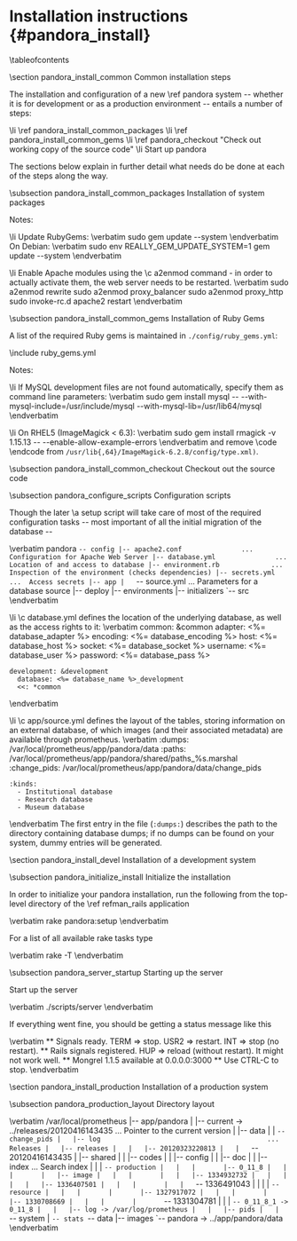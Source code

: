
Installation instructions    {#pandora_install}
=========================

\tableofcontents

\section pandora_install_common Common installation steps

The installation and configuration of a new \ref pandora system -- whether it is
for development or as a production environment -- entails a number of steps:

\li \ref pandora_install_common_packages
\li \ref pandora_install_common_gems
\li \ref pandora_checkout "Check out working copy of the source code"
\li Start up pandora

The sections below explain in further detail what needs do be done at each of the
steps along the way.

\subsection pandora_install_common_packages Installation of system packages

Notes:

\li Update RubyGems:
\verbatim
sudo gem update --system
\endverbatim
On Debian:
\verbatim
sudo env REALLY_GEM_UPDATE_SYSTEM=1 gem update --system
\endverbatim

\li Enable Apache modules using the \c a2enmod command - in order to actually activate them, the web server needs to be restarted. 
\verbatim
sudo a2enmod rewrite
sudo a2enmod proxy_balancer
sudo a2enmod proxy_http
sudo invoke-rc.d apache2 restart
\endverbatim

\subsection pandora_install_common_gems Installation of Ruby Gems

A list of the required Ruby gems is maintained in `./config/ruby_gems.yml`:

\include ruby_gems.yml

Notes:

\li If MySQL development files are not found automatically, specify them as command
line parameters:
\verbatim
sudo gem install mysql -- --with-mysql-include=/usr/include/mysql --with-mysql-lib=/usr/lib64/mysql
\endverbatim

\li On RHEL5 (ImageMagick < 6.3):
\verbatim
sudo gem install rmagick -v 1.15.13 -- --enable-allow-example-errors
\endverbatim
and remove
\code
<include file="type-windows.xml" />
\endcode
from `/usr/lib{,64}/ImageMagick-6.2.8/config/type.xml)`. 

\subsection pandora_install_common_checkout Checkout out the source code



\subsection pandora_configure_scripts Configuration scripts

Though the later \a setup script will take care of most of the required
configuration tasks -- most important of all the initial migration of the
database --

\verbatim
pandora
`-- config
    |-- apache2.conf               ...  Configuration for Apache Web Server
    |-- database.yml               ...  Location of and access to database
    |-- environment.rb             ...  Inspection of the environment (checks dependencies)
    |-- secrets.yml                ...  Access secrets
    |-- app
    |   `-- source.yml             ...  Parameters for a database source
    |-- deploy
    |-- environments
    |-- initializers
    `-- src
\endverbatim

  \li \c database.yml defines the location of the underlying database, as well as
  the access rights to it:
  \verbatim
    common: &common
      adapter:  <%= database_adapter %>
      encoding: <%= database_encoding %>
      host:     <%= database_host %>
      socket:   <%= database_socket %>
      username: <%= database_user %>
      password: <%= database_pass %>

    development: &development
      database: <%= database_name %>_development
      <<: *common
  \endverbatim

  \li \c app/source.yml defines the layout of the tables, storing information on an
  external database, of which images (and their associated metadata) are available
  through prometheus.
  \verbatim
    :dumps: /var/local/prometheus/app/pandora/data
    :paths: /var/local/prometheus/app/pandora/shared/paths_%s.marshal
    :change_pids: /var/local/prometheus/app/pandora/data/change_pids

    :kinds:
      - Institutional database
      - Research database
      - Museum database
  \endverbatim
  The first entry in the file (``:dumps:``) describes the path to the directory
  containing database dumps; if no dumps can be found on your system, dummy
  entries will be generated.

\section pandora_install_devel Installation of a development system

\subsection pandora_initialize_install Initialize the installation

In order to initialize your pandora installation, run the following from the
top-level directory of the \ref refman_rails application

\verbatim
rake pandora:setup
\endverbatim

For a list of all available rake tasks type

\verbatim
rake -T
\endverbatim

\subsection pandora_server_startup Starting up the server

Start up the server

\verbatim
./scripts/server
\endverbatim

If everything went fine, you should be getting a status message like this

\verbatim
** Signals ready.  TERM => stop.  USR2 => restart.  INT => stop (no restart).
** Rails signals registered.  HUP => reload (without restart).  It might not work well.
** Mongrel 1.1.5 available at 0.0.0.0:3000
** Use CTRL-C to stop.
\endverbatim

\section pandora_install_production Installation of a production system

\subsection pandora_production_layout Directory layout

\verbatim
/var/local/prometheus
|-- app/pandora
|   |-- current -> ../releases/20120416143435        ...  Pointer to the current version
|   |-- data
|   |   `-- change_pids
|   |-- log                                          ...  Releases
|   |-- releases
|   |   |-- 20120323220813
|   |   `-- 20120416143435
|   |-- shared
|   |   |-- codes
|   |   |-- config
|   |   |-- doc
|   |   |-- index                                    ... Search index
|   |   |   `-- production
|   |   |       |-- 0_11_8
|   |   |       |   |-- image
|   |   |       |   |   |-- 1334932732
|   |   |       |   |   |-- 1336407501
|   |   |       |   |   `-- 1336491043
|   |   |       |   `-- resource
|   |   |       |       |-- 1327917072
|   |   |       |       |-- 1330708669
|   |   |       |       `-- 1331304781
|   |   |       `-- 0_11_8_1 -> 0_11_8
|   |   |-- log -> /var/log/prometheus
|   |   |-- pids
|   |   `-- system
|   `-- stats
`-- data
      |-- images
      `-- pandora -> ../app/pandora/data
\endverbatim


